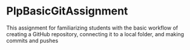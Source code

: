 # PlpBasicGitAssignment
This assignment for familiarizing students with the basic workflow of creating a GitHub repository, connecting it to a local folder, and making commits and pushes
